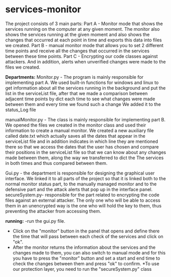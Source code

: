 # services-monitor

The project consists of 3 main parts:
Part A - Monitor mode that shows the services running on the computer at any given moment. The monitor also shows the services running at the given moment and also shows the changes that occurred at each point in time and exports this data into files we created.
Part B - manual monitor mode that allows you to set 2 different time points and receive all the changes that occurred in the services between these time points.
Part C - Encrypting our code classes against attackers.
And in addition, alerts when unverified changes were made to the files we created.

**Departments:**
Monitor.py - The program is mainly responsible for implementing part A.
We used built-in functions for windows and linux to get information about all the services running in the background and put the list in the serviceList file, after that we made a comparison between adjacent time points by dict each time to see what changes were made between them and every time we found such a change We added it to the status_Log file

manualMonitor.py - The class is mainly responsible for implementing part B.
We opened the files we created in the monitor class and used their information to create a manual monitor. We created a new auxiliary file called date.txt which actually saves all the dates that appear in the serviceList file and in addition indicates in which line they are mentioned there so that we access the dates that the user has chosen and compare their positions in the serviceList file so that we can know about any changes made between them, along the way we transferred to dict the The services in both times and thus compared between them.

Gui.py - the department is responsible for designing the graphical user interface. We linked it to all parts of the project so that it is linked both to the normal monitor status part, to the manually managed monitor and to the defensive part and the attack alerts that pop up in the interface panel.
secureSystem.py- responsible for the part related to encrypting the code files against an external attacker. The only one who will be able to access them in an unencrypted way is the one who will hold the key to them, thus preventing the attacker from accessing them.


**running:**
-run the gui.py file.
- Click on the "monitor" button in the panel that opens and define there the time that will pass between each check of the services and click on "ok".
- After the monitor returns the information about the services and the changes made to them, you can also switch to manual mode and for this you have to press the "monitor" button and set a start and end time to check the changes between them and press "ok" to confirm.
*To use our protection layer, you need to run the "secureSystem.py" class
